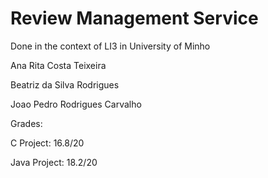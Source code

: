 # Review Management Service 


Done in the context of LI3 in University of Minho

Ana Rita Costa Teixeira

Beatriz da Silva Rodrigues

Joao Pedro Rodrigues Carvalho

Grades: 

C Project: 16.8/20

Java Project: 18.2/20
